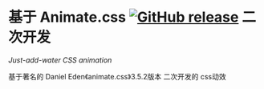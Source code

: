 # 基于 Animate.css [![GitHub release](https://img.shields.io/github/release/daneden/animate.css.svg)](https://github.com/daneden/animate.css/releases)  二次开发
*Just-add-water CSS animation*

基于著名的 Daniel Eden《animate.css》3.5.2版本 二次开发的 css动效
